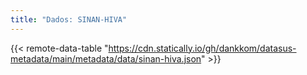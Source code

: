 ```yaml
---
title: "Dados: SINAN-HIVA"
---
```


{{< remote-data-table "https://cdn.statically.io/gh/dankkom/datasus-metadata/main/metadata/data/sinan-hiva.json" >}}
